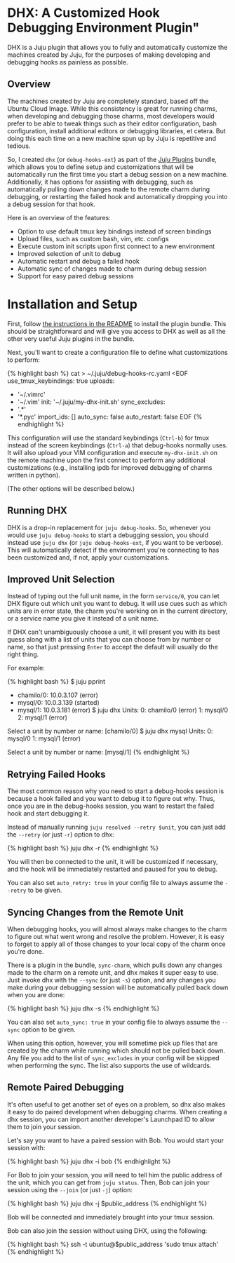 # DHX: A Customized Hook Debugging Environment Plugin"

DHX is a Juju plugin that allows you to fully and automatically customize
the machines created by Juju, for the purposes of making developing and
debugging hooks as painless as possible.

## Overview

The machines created by Juju are completely standard, based off the Ubuntu
Cloud Image.  While this consistency is great for running charms, when
developing and debugging those charms, most developers would prefer to be able
to tweak things such as their editor configuration, bash configuration,
install additional editors or debugging libraries, et cetera.  But doing this each time on a new machine spun up by Juju is repetitive and tedious.

So, I created `dhx` (or `debug-hooks-ext`) as part of the [Juju
Plugins](https://github.com/juju/plugins) bundle, which allows you to define setup and customizations that will be automatically run the first time you start a debug session on a new machine. Additionally, it has options for assisting with debugging, such as automatically pulling down changes made to the remote charm during debugging, or restarting the failed hook and automatically dropping you into a debug session for that
hook.

Here is an overview of the features:

  * Option to use default tmux key bindings instead of screen bindings
  * Upload files, such as custom bash, vim, etc. configs
  * Execute custom init scripts upon first connect to a new environment
  * Improved selection of unit to debug
  * Automatic restart and debug a failed hook
  * Automatic sync of changes made to charm during debug session
  * Support for easy paired debug sessions


# Installation and Setup

First, follow [the instructions in the
README](https://github.com/juju/plugins#install)
to install the plugin bundle.  This should be straightforward and will give
you access to DHX as well as all the other very useful Juju plugins in the
bundle.

Next, you&apos;ll want to create a configuration file to define what
customizations
to perform:

{% highlight bash %}
cat > ~/.juju/debug-hooks-rc.yaml <EOF
use_tmux_keybindings: true
uploads:
  - '~/.vimrc'
  - '~/.vim'
init: '~/.juju/my-dhx-init.sh'
sync_excludes:
  - '.*'
  - '*.pyc'
import_ids: []
auto_sync: false
auto_restart: false
EOF
{% endhighlight %}

This configuration will use the standard keybindings (`Ctrl-b`) for tmux
instead
of the screen keybindings (`Ctrl-a`) that debug-hooks normally uses.  It will
also upload your VIM configuration and execute `my-dhx-init.sh` on the remote
machine upon the first connect to perform any additional customizations (e.g.,
installing ipdb for improved debugging of charms written in python).

(The other options will be described below.)


## Running DHX

DHX is a drop-in replacement for `juju debug-hooks`.  So, whenever you would
use `juju debug-hooks` to start a debugging session, you should instead use
`juju dhx` (or `juju debug-hooks-ext`, if you want to be verbose).  This will
automatically detect if the environment you&apos;re connecting to has been
customized and, if not, apply your customizations.


## Improved Unit Selection

Instead of typing out the full unit name, in the form `service/0`, you can
let DHX figure out which unit you want to debug.  It will use cues such as
which units are in error state, the charm you&apos;re working on in the
current directory, or a service name you give it instead of a unit name.

If DHX can&apos;t unambiguously choose a unit, it will present you with its
best guess along with a list of units that you can choose from by number or
name, so that just pressing `Enter` to accept the default will usually do
the right thing.

For example:

{% highlight bash %}
$ juju pprint
- chamilo/0: 10.0.3.107 (error)
- mysql/0: 10.0.3.139 (started)
- mysql/1: 10.0.3.181 (error)
$ juju dhx
Units:
  0: chamilo/0 (error)
  1: mysql/0
  2: mysql/1 (error)

Select a unit by number or name: [chamilo/0]
$ juju dhx mysql
Units:
  0: mysql/0
  1: mysql/1 (error)

Select a unit by number or name: [mysql/1]
{% endhighlight %}


## Retrying Failed Hooks

The most common reason why you need to start a debug-hooks session is because
a hook failed and you want to debug it to figure out why.  Thus, once you
are in the debug-hooks session, you want to restart the failed hook and start
debugging it.

Instead of manually running `juju resolved --retry $unit`, you can just add
the `--retry` (or just `-r`) option to dhx:

{% highlight bash %}
juju dhx -r
{% endhighlight %}

You will then be connected to the unit, it will be customized if necessary,
and the hook will be immediately restarted and paused for you to debug.

You can also set `auto_retry: true` in your config file to always assume
the `--retry` to be given.


## Syncing Changes from the Remote Unit

When debugging hooks, you will almost always make changes to the charm to
figure out what went wrong and resolve the problem.  However, it is easy
to forget to apply all of those changes to your local copy of the charm
once you&apos;re done.

There is a plugin in the bundle, `sync-charm`, which pulls down any changes
made to the charm on a remote unit, and dhx makes it super easy to use.
Just invoke dhx with the `--sync` (or just `-s`) option, and any changes you
make during your debugging session will be automatically pulled back down when
you are done:

{% highlight bash %}
juju dhx -s
{% endhighlight %}

You can also set `auto_sync: true` in your config file to always assume
the `--sync` option to be given.

When using this option, however, you will sometime pick up files that are
created by the charm while running which should not be pulled back down.
Any file you add to the list of `sync_excludes` in your config will be
skipped when performing the sync.  The list also supports the use of
wildcards.


## Remote Paired Debugging

It&apos;s often useful to get another set of eyes on a problem, so dhx also
makes it easy to do paired development when debugging charms.  When creating
a dhx session, you can import another developer&apos;s Launchpad ID to allow
them to join your session.

Let&apos;s say you want to have a paired session with Bob.  You would start
your session with:

{% highlight bash %}
juju dhx -i bob
{% endhighlight %}

For Bob to join your session, you will need to tell him the public address of
the unit, which you can get from `juju status`.  Then, Bob can join your
session using the `--join` (or just `-j`) option:

{% highlight bash %}
juju dhx -j $public_address
{% endhighlight %}

Bob will be connected and immediately brought into your tmux session.

Bob can also join the session without using DHX, using the following:

{% highlight bash %}
ssh -t ubuntu@$public_address 'sudo tmux attach'
{% endhighlight %}
